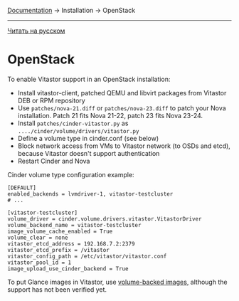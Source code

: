 [Documentation](../../README.md#documentation) → Installation → OpenStack

-----

[Читать на русском](openstack.ru.md)

# OpenStack

To enable Vitastor support in an OpenStack installation:

- Install vitastor-client, patched QEMU and libvirt packages from Vitastor DEB or RPM repository
- Use `patches/nova-21.diff` or `patches/nova-23.diff` to patch your Nova installation.
  Patch 21 fits Nova 21-22, patch 23 fits Nova 23-24.
- Install `patches/cinder-vitastor.py` as `..../cinder/volume/drivers/vitastor.py`
- Define a volume type in cinder.conf (see below)
- Block network access from VMs to Vitastor network (to OSDs and etcd),
  because Vitastor doesn't support authentication
- Restart Cinder and Nova

Cinder volume type configuration example:

```
[DEFAULT]
enabled_backends = lvmdriver-1, vitastor-testcluster
# ...

[vitastor-testcluster]
volume_driver = cinder.volume.drivers.vitastor.VitastorDriver
volume_backend_name = vitastor-testcluster
image_volume_cache_enabled = True
volume_clear = none
vitastor_etcd_address = 192.168.7.2:2379
vitastor_etcd_prefix = /vitastor
vitastor_config_path = /etc/vitastor/vitastor.conf
vitastor_pool_id = 1
image_upload_use_cinder_backend = True
```

To put Glance images in Vitastor, use [volume-backed images](https://docs.openstack.org/cinder/pike/admin/blockstorage-volume-backed-image.html),
although the support has not been verified yet.
